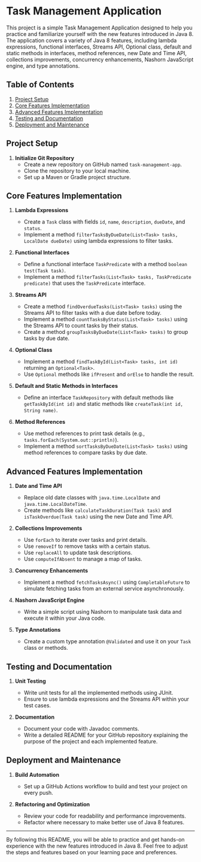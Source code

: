 # Task Management Application

This project is a simple Task Management Application designed to help you practice and familiarize yourself with the new features introduced in Java 8. The application covers a variety of Java 8 features, including lambda expressions, functional interfaces, Streams API, Optional class, default and static methods in interfaces, method references, new Date and Time API, collections improvements, concurrency enhancements, Nashorn JavaScript engine, and type annotations.

## Table of Contents
1. [Project Setup](#project-setup)
2. [Core Features Implementation](#core-features-implementation)
3. [Advanced Features Implementation](#advanced-features-implementation)
4. [Testing and Documentation](#testing-and-documentation)
5. [Deployment and Maintenance](#deployment-and-maintenance)

## Project Setup
1. **Initialize Git Repository**
    - Create a new repository on GitHub named `task-management-app`.
    - Clone the repository to your local machine.
    - Set up a Maven or Gradle project structure.

## Core Features Implementation
1. **Lambda Expressions**
    - Create a `Task` class with fields `id`, `name`, `description`, `dueDate`, and `status`.
    - Implement a method `filterTasksByDueDate(List<Task> tasks, LocalDate dueDate)` using lambda expressions to filter tasks.

2. **Functional Interfaces**
    - Define a functional interface `TaskPredicate` with a method `boolean test(Task task)`.
    - Implement a method `filterTasks(List<Task> tasks, TaskPredicate predicate)` that uses the `TaskPredicate` interface.

3. **Streams API**
    - Create a method `findOverdueTasks(List<Task> tasks)` using the Streams API to filter tasks with a due date before today.
    - Implement a method `countTasksByStatus(List<Task> tasks)` using the Streams API to count tasks by their status.
    - Create a method `groupTasksByDueDate(List<Task> tasks)` to group tasks by due date.

4. **Optional Class**
    - Implement a method `findTaskById(List<Task> tasks, int id)` returning an `Optional<Task>`.
    - Use `Optional` methods like `ifPresent` and `orElse` to handle the result.

5. **Default and Static Methods in Interfaces**
    - Define an interface `TaskRepository` with default methods like `getTaskById(int id)` and static methods like `createTask(int id, String name)`.

6. **Method References**
    - Use method references to print task details (e.g., `tasks.forEach(System.out::println)`).
    - Implement a method `sortTasksByDueDate(List<Task> tasks)` using method references to compare tasks by due date.

## Advanced Features Implementation
1. **Date and Time API**
    - Replace old date classes with `java.time.LocalDate` and `java.time.LocalDateTime`.
    - Create methods like `calculateTaskDuration(Task task)` and `isTaskOverdue(Task task)` using the new Date and Time API.

2. **Collections Improvements**
    - Use `forEach` to iterate over tasks and print details.
    - Use `removeIf` to remove tasks with a certain status.
    - Use `replaceAll` to update task descriptions.
    - Use `computeIfAbsent` to manage a map of tasks.

3. **Concurrency Enhancements**
    - Implement a method `fetchTasksAsync()` using `CompletableFuture` to simulate fetching tasks from an external service asynchronously.

4. **Nashorn JavaScript Engine**
    - Write a simple script using Nashorn to manipulate task data and execute it within your Java code.

5. **Type Annotations**
    - Create a custom type annotation `@Validated` and use it on your `Task` class or methods.

## Testing and Documentation
1. **Unit Testing**
    - Write unit tests for all the implemented methods using JUnit.
    - Ensure to use lambda expressions and the Streams API within your test cases.

2. **Documentation**
    - Document your code with Javadoc comments.
    - Write a detailed README for your GitHub repository explaining the purpose of the project and each implemented feature.

## Deployment and Maintenance
1. **Build Automation**
    - Set up a GitHub Actions workflow to build and test your project on every push.

2. **Refactoring and Optimization**
    - Review your code for readability and performance improvements.
    - Refactor where necessary to make better use of Java 8 features.

---

By following this README, you will be able to practice and get hands-on experience with the new features introduced in Java 8. Feel free to adjust the steps and features based on your learning pace and preferences.